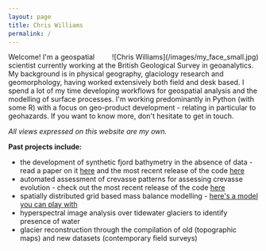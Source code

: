 ```yaml
---
layout: page
title: Chris Williams
permalink: /
---
```


<div style="float:right; padding-left:20px" markdown="1">
![Chris Williams](/images/my_face_small.jpg)
</div>

<!--Following work as a glaciology researcher over the past few years, I am now working at the British Geological Survey. I’ve a keen interest in geospatial problem solving and environmental spatio-temporal relationships.--> 
Welcome! I'm a geospatial scientist currently working at the British Geological Survey in geoanalytics. My background is in physical geography, glaciology research and geomorphology, having worked extensively both field and desk based. I spend a lot of my time developing workflows for geospatial analysis and the modelling of surface processes. I'm working predominantly in Python (with some R) with a focus on geo-product development - relating in particular to geohazards. If you want to know more, don't hesitate to get in touch.

*All views expressed on this website are my own.*

**Past projects include:**

- the development of synthetic fjord bathymetry in the absence of data - read a paper on it [here](https://www.the-cryosphere.net/11/363/2017/tc-11-363-2017.html) and the most recent release of the code [here](https://zenodo.org/record/827347#.Waa1ociGPcs)
- automated assessment of crevasse patterns for assessing crevasse evolution - check out the most recent release of the code [here](https://zenodo.org/record/830251#.Waa1f8iGPcs)
- spatially distributed grid based mass balance modelling - [here's a model you can play with](https://github.com/Chris35Wills/SEB_model_java_files)
- hyperspectral image analysis over tidewater glaciers to identify presence of water 
- glacier reconstruction through the compilation of old (topographic maps) and new datasets (contemporary field surveys)
